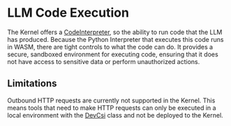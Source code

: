 # LLM Code Execution

The Kernel offers a [CodeInterpreter](https://pharia-skill.readthedocs.io/en/latest/references.html#pharia_skill.llama3.CodeInterpreter), so the ability to run code that the LLM has produced.
Because the Python Interpreter that executes this code runs in WASM, there are tight controls to what the code can do. It provides a secure, sandboxed environment for executing code, ensuring that it does not have access to sensitive data or perform unauthorized actions.

## Limitations

Outbound HTTP requests are currently not supported in the Kernel. This means tools that need to make HTTP requests can only be executed in a local environment with the [DevCsi](https://pharia-skill.readthedocs.io/en/latest/references.html#pharia_skill.testing.DevCsi) class and not be deployed to the Kernel.
